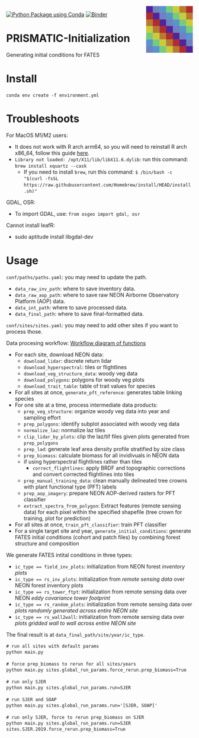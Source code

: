 <img src="docs/img/logo.png" align="right" width="25%"/>

[![Python Package using Conda](https://github.com/RS-PRISMATIC/preprocessing/actions/workflows/python-package-conda.yml/badge.svg)](https://github.com/RS-PRISMATIC/preprocessing/actions/workflows/python-package-conda.yml)
[![Binder](https://mybinder.org/badge_logo.svg)](https://mybinder.org/v2/gh/RS-PRISMATIC/preprocessing/HEAD)

# PRISMATIC-Initialization
Generating initial conditions for FATES 

# Install
```
conda env create -f environment.yml
```

# Troubleshoots
For MacOS M1/M2 users:
 - It does not work with R arch arm64, so you will need to reinstall R arch x86_64, follow this guide [here](https://github.com/rpy2/rpy2/issues/900#issuecomment-1499431341).
 - `Library not loaded: /opt/X11/lib/libX11.6.dylib`: run this command: `brew install xquartz --cask`
    - If you need to install `brew`, run this command: `$ /bin/bash -c "$(curl -fsSL https://raw.githubusercontent.com/Homebrew/install/HEAD/install.sh)"`

GDAL, OSR:
 - To import GDAL, use: `from osgeo import gdal, osr`

Cannot install leafR:
 - sudo aptitude install libgdal-dev

# Usage

`conf/paths/paths.yaml`: you may need to update the path.
- `data_raw_inv_path`: where to save inventory data.
- `data_raw_aop_path`: where to save raw NEON Airborne Observatory Platform (AOP) data.
- `data_int_path`: where to save processed data.
- `data_final_path`: where to save final-formatted data.

`conf/sites/sites.yaml`: you may need to add other sites if you want to process those.

Data procesing workflow:
[Workflow diagram of functions](https://drive.google.com/file/d/1Ttap0vm3rWWv8yI-nDyoWKjv-z10Mz5l/view?usp=sharing)
- For each site, download NEON data: 
    - `download_lidar`: discrete return lidar
    - `download_hyperspectral`: tiles or flightlines
    - `download_veg_structure_data`: woody veg data
    - `download_polygons`:  polygons for woody veg plots
    - `download_trait_table`: table of trait values for species
- For all sites at once, `generate_pft_reference`: generates table linking species
- For one site at a time, process intermediate data products:
    - `prep_veg_structure`: organize woody veg data into year and sampling effort
    - `prep_polygons`: identify subplot associated with woody veg data
    - `normalize_laz`: normalize laz tiles
    - `clip_lidar_by_plots`: clip the laz/tif files given plots generated from `prep_polygons`
    - `prep_lad`: generate leaf area density profile stratified by size class
    - `prep_biomass`: calculate biomass for all invidivuals in NEON data
    - if using hyperspectral flightlines rather than tiles
        - `correct_flightlines`: apply BRDF and topographic corrections and convert corrected flightlines into tiles
    - `prep_manual_training_data`: clean manually delineated tree crowns with plant functional type (PFT) labels
    - `prep_aop_imagery`: prepare NEON AOP-derived rasters for PFT classifier
    - `extract_spectra_from_polygon`: Extract features (remote sensing data) for each pixel within the specified shapefile (tree crown for training, plot for prediction)
- For all sites at once, `train_pft_classifier`: train PFT classifier
- For a single target site and year, `generate_initial_conditions`: generate FATES initial conditions (cohort and patch files) by combining forest structure and composition

We generate FATES intital conditions in three types: 
- `ic_type == field_inv_plots`: initialization from NEON forest *inventory plots*
- `ic_type == rs_inv_plots`: initialization from *remote sensing data* over NEON forest inventory plots
- `ic_type == rs_tower_ftpt`: initialization from remote sensing data over NEON *eddy covariance tower footprint*
- `ic_type == rs_random_plots`: initialization from remote sensing data over *plots randomly generated across entire NEON site*
- `ic_type == rs_wall2wall`: initialization from remote sensing data over *plots gridded wall to wall across entire NEON site*

The final result is at `data_final_path/site/year/ic_type`.

```
# run all sites with default params
python main.py

# force prep_biomass to rerun for all sites/years
python main.py sites.global_run_params.force_rerun.prep_biomass=True

# run only SJER
python main.py sites.global_run_params.run=SJER

# run SJER and SOAP
python main.py sites.global_run_params.run='[SJER, SOAP]'

# run only SJER, force to rerun prep_biomass on SJER
python main.py sites.global_run_params.run=SJER sites.SJER.2019.force_rerun.prep_biomass=True
```
